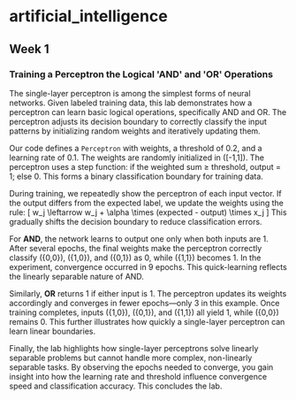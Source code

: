# artificial_intelligence

## Week 1

### Training a Perceptron the Logical 'AND' and 'OR' Operations

The single-layer perceptron is among the simplest forms of neural networks. Given labeled training data, this lab demonstrates how a perceptron can learn basic logical operations, specifically AND and OR. The perceptron adjusts its decision boundary to correctly classify the input patterns by initializing random weights and iteratively updating them.

Our code defines a `Perceptron` with weights, a threshold of 0.2, and a learning rate of 0.1. The weights are randomly initialized in \([-1,1]\). The perceptron uses a step function: if the weighted sum ≥ threshold, output = 1; else 0. This forms a binary classification boundary for training data.

During training, we repeatedly show the perceptron of each input vector. If the output differs from the expected label, we update the weights using the rule:
\[
w_j \leftarrow w_j + \alpha \times (expected - output) \times x_j
\]
This gradually shifts the decision boundary to reduce classification errors.

For **AND**, the network learns to output one only when both inputs are 1. After several epochs, the final weights make the perceptron correctly classify \(\{0,0\}\), \(\{1,0\}\), and \(\{0,1\}\) as 0, while \(\{1,1\}\) becomes 1. In the experiment, convergence occurred in 9 epochs. This quick-learning reflects the linearly separable nature of AND.

Similarly, **OR** returns 1 if either input is 1. The perceptron updates its weights accordingly and converges in fewer epochs—only 3 in this example. Once training completes, inputs \(\{1,0\}\), \(\{0,1\}\), and \(\{1,1\}\) all yield 1, while \(\{0,0\}\) remains 0. This further illustrates how quickly a single-layer perceptron can learn linear boundaries.

Finally, the lab highlights how single-layer perceptrons solve linearly separable problems but cannot handle more complex, non-linearly separable tasks. By observing the epochs needed to converge, you gain insight into how the learning rate and threshold influence convergence speed and classification accuracy. This concludes the lab.